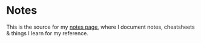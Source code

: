 # Notes

This is the source for my [notes page](https://notes.maheshrijal.com), where I document notes, cheatsheets & things I learn for my reference.
